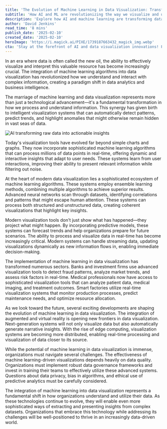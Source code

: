 ```yaml
---
title: 'The Evolution of Machine Learning in Data Visualization: Transforming Raw Data into Actionable Insights'
subtitle: 'How AI and ML are revolutionizing the way we visualize and understand complex data'
description: 'Explore how AI and machine learning are transforming data visualization, from automated pattern recognition to predictive analytics, and their impact across various industries.'
author: 'David Jenkins'
read_time: '8 mins'
publish_date: '2025-02-10'
created_date: '2025-02-10'
heroImage: 'https://i.magick.ai/PIXE/1739187663432_magick_img.webp'
cta: 'Stay at the forefront of AI and data visualization innovations! Follow us on LinkedIn for regular updates on the latest technological advancements and industry insights.'
---
```


In an era where data is often called the new oil, the ability to effectively visualize and interpret this valuable resource has become increasingly crucial. The integration of machine learning algorithms into data visualization has revolutionized how we understand and interact with complex information, creating a paradigm shift in data analytics and business intelligence.

The marriage of machine learning and data visualization represents more than just a technological advancement—it's a fundamental transformation in how we process and understand information. This synergy has given birth to intelligent visualization systems that can automatically detect patterns, predict trends, and highlight anomalies that might otherwise remain hidden in vast seas of data.

![AI transforming raw data into actionable insights](https://i.magick.ai/PIXE/1739187663436_magick_img.webp)

Today's visualization tools have evolved far beyond simple charts and graphs. They now incorporate sophisticated machine learning algorithms that can process millions of data points in real-time, offering dynamic and interactive insights that adapt to user needs. These systems learn from user interactions, improving their ability to present relevant information while filtering out noise.

At the heart of modern data visualization lies a sophisticated ecosystem of machine learning algorithms. These systems employ ensemble learning methods, combining multiple algorithms to achieve superior results. Advanced neural networks scan through datasets, identifying correlations and patterns that might escape human attention. These systems can process both structured and unstructured data, creating coherent visualizations that highlight key insights.

Modern visualization tools don't just show what has happened—they project what might happen. By incorporating predictive models, these systems can forecast trends and help organizations prepare for future scenarios. The ability to process and visualize data in real-time has become increasingly critical. Modern systems can handle streaming data, updating visualizations dynamically as new information flows in, enabling immediate decision-making.

The implementation of machine learning in data visualization has transformed numerous sectors. Banks and investment firms use advanced visualization tools to detect fraud patterns, analyze market trends, and assess risk factors in real-time. Medical professionals now have access to sophisticated visualization tools that can analyze patient data, medical imaging, and treatment outcomes. Smart factories utilize real-time visualization systems that monitor production processes, predict maintenance needs, and optimize resource allocation.

As we look toward the future, several exciting developments are shaping the evolution of machine learning in data visualization. The integration of augmented and virtual reality is opening new frontiers in data visualization. Next-generation systems will not only visualize data but also automatically generate narrative insights. With the rise of edge computing, visualization systems are becoming more distributed, enabling real-time processing and visualization of data closer to its source.

While the potential of machine learning in data visualization is immense, organizations must navigate several challenges. The effectiveness of machine learning-driven visualizations depends heavily on data quality. Organizations must implement robust data governance frameworks and invest in training their teams to effectively utilize these advanced systems. Questions about data privacy, bias in algorithms, and ethical use of predictive analytics must be carefully considered.

The integration of machine learning into data visualization represents a fundamental shift in how organizations understand and utilize their data. As these technologies continue to evolve, they will enable even more sophisticated ways of extracting and presenting insights from complex datasets. Organizations that embrace this technology while addressing its challenges will be well-positioned to thrive in an increasingly data-driven world.